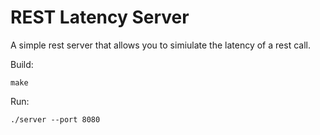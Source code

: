 # REST Latency Server

A simple rest server that allows you to simiulate the latency of a rest call.

Build:
```
make
```

Run:
```
./server --port 8080
```

